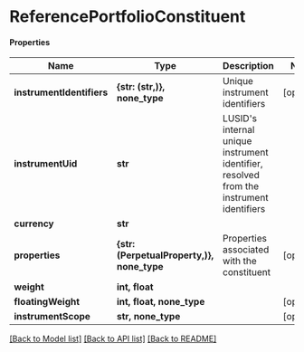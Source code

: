 # ReferencePortfolioConstituent

#### Properties
Name | Type | Description | Notes
------------ | ------------- | ------------- | -------------
**instrumentIdentifiers** | **{str: (str,)}, none_type** | Unique instrument identifiers | [optional] 
**instrumentUid** | **str** | LUSID&#x27;s internal unique instrument identifier, resolved from the instrument identifiers | 
**currency** | **str** |  | 
**properties** | **{str: (PerpetualProperty,)}, none_type** | Properties associated with the constituent | [optional] 
**weight** | **int, float** |  | 
**floatingWeight** | **int, float, none_type** |  | [optional] 
**instrumentScope** | **str, none_type** |  | [optional] 

[[Back to Model list]](../README.md#documentation-for-models) [[Back to API list]](../README.md#documentation-for-api-endpoints) [[Back to README]](../README.md)

